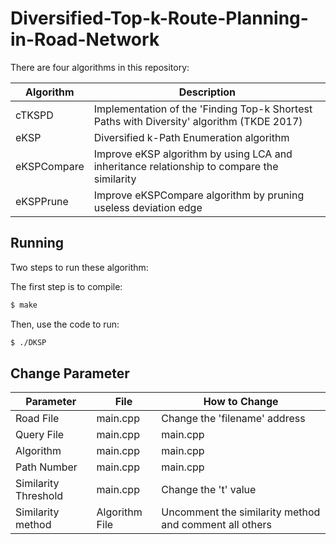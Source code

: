# Diversified-Top-k-Route-Planning-in-Road-Network

There are four algorithms in this repository:

| Algorithm | Description|
| ------ | ------ |
| cTKSPD | Implementation of the 'Finding Top-k Shortest Paths with Diversity' algorithm (TKDE 2017)|
| eKSP | Diversified k-Path Enumeration algorithm |
| eKSPCompare | Improve eKSP algorithm by using LCA and inheritance relationship to compare the similarity|
| eKSPPrune | Improve eKSPCompare algorithm by pruning useless deviation edge |

## Running

Two steps to run these algorithm:

The first step is to compile: 

```sh
$ make
```

Then, use the code to run:

```sh
$ ./DKSP
```

## Change Parameter
| Parameter | File | How to Change |
| ------ | ------ | ------ |
| Road File | main.cpp | Change the 'filename' address |
| Query File | main.cpp | main.cpp | Change the 'queryFilename' address |
| Algorithm | main.cpp | main.cpp | Uncomment the algorithm |
| Path Number | main.cpp | main.cpp | Change the 'k' value |
| Similarity Threshold | main.cpp | Change the 't' value |
| Similarity method | Algorithm File | Uncomment the similarity method and comment all others|
